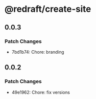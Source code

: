 # @redraft/create-site

## 0.0.3

### Patch Changes

- 7bd1b74: Chore: branding

## 0.0.2

### Patch Changes

- 49e1962: Chore: fix versions
